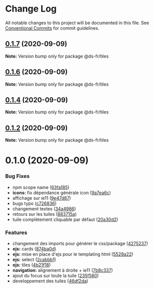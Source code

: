 # Change Log

All notable changes to this project will be documented in this file.
See [Conventional Commits](https://conventionalcommits.org) for commit guidelines.

## [0.1.7](https://github.com/GouvernementFR/design-system-developpement/compare/@ds-fr/tiles@0.1.6...@ds-fr/tiles@0.1.7) (2020-09-09)

**Note:** Version bump only for package @ds-fr/tiles





## [0.1.6](https://github.com/GouvernementFR/design-system-developpement/compare/@ds-fr/tiles@0.1.4...@ds-fr/tiles@0.1.6) (2020-09-09)

**Note:** Version bump only for package @ds-fr/tiles





## [0.1.4](https://github.com/GouvernementFR/design-system-developpement/compare/@ds-fr/tiles@0.1.2...@ds-fr/tiles@0.1.4) (2020-09-09)

**Note:** Version bump only for package @ds-fr/tiles





## [0.1.2](https://github.com/GouvernementFR/design-system-developpement/compare/@ds-fr/tiles@0.1.0...@ds-fr/tiles@0.1.2) (2020-09-09)

**Note:** Version bump only for package @ds-fr/tiles





# 0.1.0 (2020-09-09)


### Bug Fixes

* npm scope name ([63fa185](https://github.com/GouvernementFR/design-system-developpement/commit/63fa1854eea7a17bc4c2b11e13b4c8e7d847ed69))
* **icons:** fix dépendance générale icon ([9a7ea6c](https://github.com/GouvernementFR/design-system-developpement/commit/9a7ea6cd357dc285850fb53030614b91cd22a4ec))
* affichage sur ie11 ([9e47d87](https://github.com/GouvernementFR/design-system-developpement/commit/9e47d87a3f83a026ec606cae5535412072a76908))
* bugs typo ([c726836](https://github.com/GouvernementFR/design-system-developpement/commit/c726836229d10cfb30b1e801dcce416f9b16efbd))
* changement textes ([34a4986](https://github.com/GouvernementFR/design-system-developpement/commit/34a4986a0fb1051f6925ac2f2524183672baaf51))
* retours sur les tuiles ([883715a](https://github.com/GouvernementFR/design-system-developpement/commit/883715a6a7478d97b456ea87d796851ee226434b))
* tuile complètement cliquable par défaut ([20a30d2](https://github.com/GouvernementFR/design-system-developpement/commit/20a30d2c6305a83d412629f7cb02fb57a400e974))


### Features

* changement des imports pour générer le css/package ([4275237](https://github.com/GouvernementFR/design-system-developpement/commit/427523759cf96efbd0f7b8270f5cdb5e560fd9c7))
* **ejs:** cards ([874ba0d](https://github.com/GouvernementFR/design-system-developpement/commit/874ba0d681095771cb90d4378e18390ad2f99935))
* **ejs:** mise en place d'ejs pour le templating html ([5528a22](https://github.com/GouvernementFR/design-system-developpement/commit/5528a2252ba75cdc09ccc0e7183ad48ee791f9be))
* **ejs:** select ([2cabbb1](https://github.com/GouvernementFR/design-system-developpement/commit/2cabbb1f651928800a46bab17bdb7629218dfe2a))
* **ejs:** tiles ([4b21f18](https://github.com/GouvernementFR/design-system-developpement/commit/4b21f186477c9a85941d5d26f8c06a47a5765821))
* **navigation:** alignement à droite + ie11 ([7b8c337](https://github.com/GouvernementFR/design-system-developpement/commit/7b8c337bdaf1ba8ea250a83e659a337850c451d1))
* ajout du focus sur toute la tuile ([235f580](https://github.com/GouvernementFR/design-system-developpement/commit/235f58049cca8ed6078966e5c18cd9f12dfe12fb))
* developpement des tuiles ([46df2da](https://github.com/GouvernementFR/design-system-developpement/commit/46df2da281593a61acefbed0e37dbc71523e784c))
